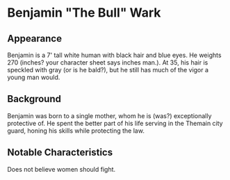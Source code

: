 # Benjamin "The Bull" Wark

## Appearance

Benjamin is a 7' tall white human with black hair and blue eyes.
He weights 270 (inches? your character sheet says inches man.).
At 35, his hair is speckled with gray (or is he bald?), but he still has much of the vigor a young man would.

## Background

Benjamin was born to a single mother, whom he is (was?) exceptionally protective of.
He spent the better part of his life serving in the Themain city guard, honing his skills while protecting the law.

## Notable Characteristics

Does not believe women should fight.
